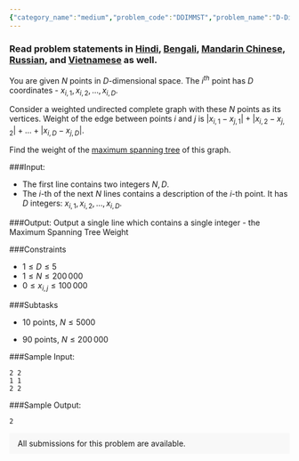 ```yaml
---
{"category_name":"medium","problem_code":"DDIMMST","problem_name":"D-Dimensional MST","problemComponents":{"constraints":"","constraintsState":false,"subtasks":"","subtasksState":false,"inputFormat":"","inputFormatState":false,"outputFormat":"","outputFormatState":false,"sampleTestCases":{"0":{"id":1,"input":"2 2  \r\n1 1  \r\n2 2","output":2,"explanation":"","isDeleted":false}}},"video_editorial_url":"","languages_supported":{"0":"CPP14","1":"C","2":"JAVA","3":"PYTH 3.6","4":"CPP17","5":"PYTH","6":"PYP3","7":"CS2","8":"ADA","9":"PYPY","10":"TEXT","11":"PAS fpc","12":"NODEJS","13":"RUBY","14":"PHP","15":"GO","16":"HASK","17":"TCL","18":"PERL","19":"SCALA","20":"LUA","21":"kotlin","22":"BASH","23":"JS","24":"LISP sbcl","25":"rust","26":"PAS gpc","27":"BF","28":"CLOJ","29":"R","30":"D","31":"CAML","32":"FORT","33":"ASM","34":"swift","35":"FS","36":"WSPC","37":"LISP clisp","38":"SQL","39":"SCM guile","40":"PERL6","41":"ERL","42":"CLPS","43":"ICK","44":"NICE","45":"PRLG","46":"ICON","47":"COB","48":"SCM chicken","49":"PIKE","50":"SCM qobi","51":"ST","52":"SQLQ","53":"NEM"},"max_timelimit":3,"source_sizelimit":50000,"problem_author":"ildar_adm","problem_tester":"","date_added":"28-09-2020","tags":{"0":"ildar_adm","1":"minimum","2":"oct20"},"problem_difficulty_level":"Medium","best_tag":"Minimum Spanning Tree","editorial_url":"https://discuss.codechef.com/problems/DDIMMST","time":{"view_start_date":1104528600,"submit_start_date":1104528600,"visible_start_date":1104528600,"end_date":1735669800},"is_direct_submittable":false,"problemDiscussURL":"https://discuss.codechef.com/search?q=DDIMMST","is_proctored":false,"visitedContests":{},"layout":"problem"}
---
```

### Read problem statements in [Hindi](https://www.codechef.com/download/translated/OCT20/hindi/DDIMMST.pdf), [Bengali](https://www.codechef.com/download/translated/OCT20/bengali/DDIMMST.pdf), [Mandarin Chinese](https://www.codechef.com/download/translated/OCT20/mandarin/DDIMMST.pdf), [Russian](https://www.codechef.com/download/translated/OCT20/russian/DDIMMST.pdf), and [Vietnamese](https://www.codechef.com/download/translated/OCT20/vietnamese/DDIMMST.pdf) as well.

You are given $N$ points in $D$-dimensional space. The $i^{th}$ point has $D$ coordinates - $x_{i, 1}, x_{i, 2}, \ldots, x_{i, D}$.

Consider a weighted undirected complete graph with these $N$ points as its vertices. Weight of the edge between points $i$ and $j$ is $|x_{i,1} - x_{j, 1}| + |x_{i,2} - x_{j, 2}| + \ldots + |x_{i, D} - x_{j,D}|$.

Find the weight of the [maximum spanning tree](https://mathworld.wolfram.com/MaximumSpanningTree.html) of this graph.

###Input:

- The first line contains two integers $N, D$.
- The $i$-th of the next $N$ lines contains a description of the $i$-th point. It has $D$ integers: $x_{i, 1}, x_{i, 2}, \ldots, x_{i,D}$.

###Output:
Output a single line which contains a single integer - the Maximum Spanning Tree Weight

###Constraints 
- $1 \leq D \leq 5$
- $1 \leq N \leq 200\,000$
- $0 \leq x_{i, j} \leq 100\,000$

###Subtasks
- 10 points, $N \leq 5000$

- 90 points, $N \leq 200\,000$


###Sample Input:
```
2 2  
1 1  
2 2  
```

###Sample Output:
```
2
```
<aside style='background: #f8f8f8;padding: 10px 15px;'><div>All submissions for this problem are available.</div></aside>